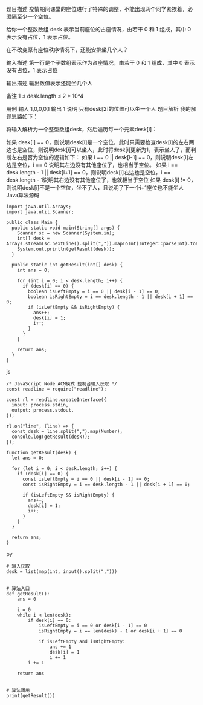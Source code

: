 题目描述
疫情期间课堂的座位进行了特殊的调整，不能出现两个同学紧挨着，必须隔至少一个空位。

给你一个整数数组 desk 表示当前座位的占座情况，由若干 0 和 1 组成，其中 0 表示没有占位，1 表示占位。

在不改变原有座位秩序情况下，还能安排坐几个人？

输入描述
第一行是个子数组表示作为占座情况，由若干 0 和 1 组成，其中 0 表示没有占位，1 表示占位

输出描述
输出数值表示还能坐几个人

备注
 1 ≤ desk.length ≤ 2 * 10^4

用例
输入	1,0,0,0,1
输出	1
说明	只有desk[2]的位置可以坐一个人
题目解析
我的解题思路如下：

将输入解析为一个整型数组desk，然后遍历每一个元素desk[i]：

如果 desk[i] == 0，则说明desk[i]是一个空位，此时只需要检查desk[i]的左右两边也是空位，则说明desk[i]可以坐人，此时将desk[i]更新为1，表示坐人了，而判断左右是否为空位的逻辑如下：
如果 i == 0 || desk[i-1] == 0，则说明desk[i]左边是空位，i == 0 说明其左边没有其他座位了，也相当于空位。
如果 i == desk.length - 1 || desk[i+1] == 0，则说明desk[i]右边也是空位，i == desk.length - 1说明其右边没有其他座位了，也就相当于空位
如果 desk[i] != 0，则说明desk[i]不是一个空位，坐不了人，且说明了下一个i+1座位也不能坐人
Java算法源码

```
import java.util.Arrays;
import java.util.Scanner;
 
public class Main {
  public static void main(String[] args) {
    Scanner sc = new Scanner(System.in);
    int[] desk = Arrays.stream(sc.nextLine().split(",")).mapToInt(Integer::parseInt).toArray();
    System.out.println(getResult(desk));
  }
 
  public static int getResult(int[] desk) {
    int ans = 0;
 
    for (int i = 0; i < desk.length; i++) {
      if (desk[i] == 0) {
        boolean isLeftEmpty = i == 0 || desk[i - 1] == 0;
        boolean isRightEmpty = i == desk.length - 1 || desk[i + 1] == 0;
        if (isLeftEmpty && isRightEmpty) {
          ans++;
          desk[i] = 1;
          i++;
        }
      }
    }
 
    return ans;
  }
}
```

js

```
/* JavaScript Node ACM模式 控制台输入获取 */
const readline = require("readline");
 
const rl = readline.createInterface({
  input: process.stdin,
  output: process.stdout,
});
 
rl.on("line", (line) => {
  const desk = line.split(",").map(Number);
  console.log(getResult(desk));
});
 
function getResult(desk) {
  let ans = 0;
 
  for (let i = 0; i < desk.length; i++) {
    if (desk[i] == 0) {
      const isLeftEmpty = i == 0 || desk[i - 1] == 0;
      const isRightEmpty = i == desk.length - 1 || desk[i + 1] == 0;
 
      if (isLeftEmpty && isRightEmpty) {
        ans++;
        desk[i] = 1;
        i++;
      }
    }
  }
 
  return ans;
}
```

py

```
# 输入获取
desk = list(map(int, input().split(",")))
 
 
# 算法入口
def getResult():
    ans = 0
 
    i = 0
    while i < len(desk):
        if desk[i] == 0:
            isLeftEmpty = i == 0 or desk[i - 1] == 0
            isRightEmpty = i == len(desk) - 1 or desk[i + 1] == 0
 
            if isLeftEmpty and isRightEmpty:
                ans += 1
                desk[i] = 1
                i += 1
        i += 1
 
    return ans
 
 
# 算法调用
print(getResult())
```

